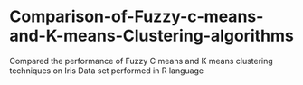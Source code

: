 # Comparison-of-Fuzzy-c-means-and-K-means-Clustering-algorithms
Compared the performance of Fuzzy C means and K means clustering techniques on Iris Data set performed in R language
